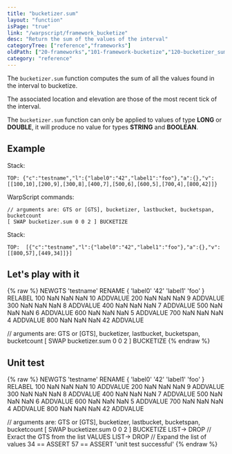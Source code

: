 ```yaml
---
title: "bucketizer.sum"
layout: "function"
isPage: "true"
link: "/warpscript/framework_bucketize"
desc: "Return the sum of the values of the interval"
categoryTree: ["reference","frameworks"]
oldPath: ["20-frameworks","101-framework-bucketize","120-bucketizer_sum.html.md"]
category: "reference"
---
```




The `bucketizer.sum` function computes the sum of all the values found in the interval to bucketize. 

The associated location and elevation are those of the most recent tick of the interval.

The `bucketizer.sum` function can only be applied to values of type **LONG** or **DOUBLE**, it will produce no value for types **STRING** and **BOOLEAN**.


## Example ##

Stack: 

    TOP: {"c":"testname","l":{"label0":"42","label1":"foo"},"a":{},"v":[[100,10],[200,9],[300,8],[400,7],[500,6],[600,5],[700,4],[800,42]]}

WarpScript commands:

    // arguments are: GTS or [GTS], bucketizer, lastbucket, bucketspan, bucketcount
    [ SWAP bucketizer.sum 0 0 2 ] BUCKETIZE

Stack: 

    TOP:  [{"c":"testname","l":{"label0":"42","label1":"foo"},"a":{},"v":[[800,57],[449,34]]}]


## Let's play with it ##

{% raw %}
<warp10-warpscript-widget>NEWGTS 
'testname'
RENAME
{ 'label0' '42' 'label1' 'foo' }
RELABEL
100  NaN NaN NaN 10 ADDVALUE
200  NaN NaN NaN  9 ADDVALUE
300  NaN NaN NaN  8 ADDVALUE
400  NaN NaN NaN  7 ADDVALUE
500  NaN NaN NaN  6 ADDVALUE
600  NaN NaN NaN  5 ADDVALUE
700  NaN NaN NaN  4 ADDVALUE
800  NaN NaN NaN 42 ADDVALUE

// arguments are: GTS or [GTS], bucketizer, lastbucket, bucketspan, bucketcount
[ SWAP bucketizer.sum 0 0 2 ] BUCKETIZE
</warp10-warpscript-widget>
{% endraw %}    


## Unit test ##

{% raw %}
<warp10-warpscript-widget>NEWGTS 
'testname'
RENAME
{ 'label0' '42' 'label1' 'foo' }
RELABEL
100  NaN NaN NaN 10 ADDVALUE
200  NaN NaN NaN  9 ADDVALUE
300  NaN NaN NaN  8 ADDVALUE
400  NaN NaN NaN  7 ADDVALUE
500  NaN NaN NaN  6 ADDVALUE
600  NaN NaN NaN  5 ADDVALUE
700  NaN NaN NaN  4 ADDVALUE
800  NaN NaN NaN 42 ADDVALUE

// arguments are: GTS or [GTS], bucketizer, lastbucket, bucketspan, bucketcount
[ SWAP bucketizer.sum 0 0 2 ] BUCKETIZE
LIST-> DROP           // Exract the GTS from the list
VALUES LIST-> DROP    // Expand the list of values
34 == ASSERT  57 == ASSERT
'unit test successful'
</warp10-warpscript-widget>
{% endraw %}     